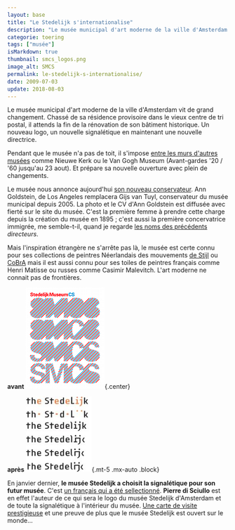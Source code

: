 ```yaml
---
layout: base
title: "Le Stedelijk s'internationalise"
description: "Le musée municipal d'art moderne de la ville d'Amsterdam vit de grand changement. Chassé de sa résidence provisoire dans le vieux centre de tri postal, il at"
categorie: toering
tags: ["musée"]
isMarkdown: true
thumbnail: smcs_logos.png
image_alt: SMCS
permalink: le-stedelijk-s-internationalise/
date: 2009-07-03
update: 2018-08-03
---
```


Le musée municipal d'art moderne de la ville d'Amsterdam vit de grand changement. Chassé de sa résidence provisoire dans le vieux centre de tri postal, il attends la fin de la rénovation de son bâtiment historique. Un nouveau logo, un nouvelle signalétique en maintenant une nouvelle directrice.

Pendant que le musée n'a pas de toit, il s'impose [entre les murs d'autres musées](/stedelijk-musee-hors-murs) comme Nieuwe Kerk ou le Van Gogh Museum (Avant-gardes '20 / '60 jusqu'au 23 aout). Et prépare sa nouvelle ouverture avec plein de changements.

<!--excerpt-->

Le musée nous annonce aujourd'hui [son nouveau conservateur](http://stedelijkindestad.nl/projects/nieuws/posts/new_director_stedelijk_museum_announced). Ann Goldstein, de Los Angeles remplacera Gijs van Tuyl, conservateur du musée municipal depuis 2005. La photo et le CV d'Ann Goldstein est diffusée avec fierté sur le site du musée. C'est la première femme à prendre cette charge depuis la création du musée en 1895 ; c'est aussi la première concervatrice immigrée, me semble-t-il, quand je regarde [les noms des précédents](http://fr.wikipedia.org/wiki/Stedelijk_Museum) *directeurs*.

Mais l'inspiration étrangère ne s'arrête pas là, le musée est certe connu pour ses collections de peintres Néerlandais des mouvements [de Stijl](/voctorie-boogie-woogie-decortique) ou [CoBrA](/dimanche-musee-cobra) mais il est aussi connu pour ses toiles de peintres français comme Henri Matisse ou russes comme Casimir Malevitch. L'art moderne ne connait pas de frontières.

<div class="flex justify-center ...">  
  <div class="m-1 text-center">

**avant**
![SMCS](smcs_logos.png){.center}

  </div>
  <div class="m-1 text-center">

**après**
![The Stedelijk](di_Sciullo-stedelijk.jpg){.mt-5 .mx-auto .block}

  </div>
</div>

En janvier dernier,  **le musée Stedelijk a choisit la signalétique pour son futur musée**. C'est [un français qui a été sellectionné](http://www.stedelijkindestad.nl/projects/nieuwe_stedelijk/posts/studio_pierre_di_sciullo_winnaar_pitch_nieuwe_huisstijl_stedelijk_museum). **Pierre di Sciullo** est en effet l'auteur de ce qui sera le logo du musée Stedelijk d'Amsterdam et de toute la signalétique à l'intérieur du musée. [Une carte de visite prestigieuse](http://quiresiste.com/projet.php?lang=fr&id_projet=115&id_gabarit=0) et une preuve de plus que le musée Stedelijk est ouvert sur le monde...

<!-- post notes:
http://quiresiste.com/projet.php?lang=fr&id_projet=115&id_gabarit=0 
http://www.stedelijk.nl/oc2/page.asp?PageID=1962
http://stedelijkindestad.nl/projects/nieuws/posts/new_director_stedelijk_museum_announced
--->
